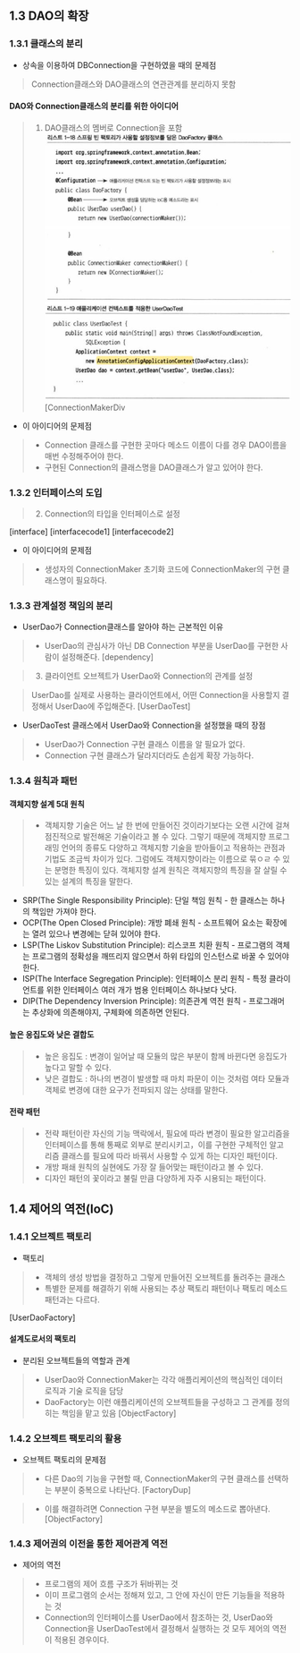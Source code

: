 ## 1.3 DAO의 확장
### 1.3.1 클래스의 분리

- 상속을 이용하여 DBConnection을 구현하였을 때의 문제점
> Connection클래스와 DAO클래스의 연관관계를 분리하지 못함

#### DAO와 Connection클래스의 분리를 위한 아이디어
> 1. DAO클래스의 멤버로 Connection을 포함
![enter image description here](https://raw.githubusercontent.com/src8655/cafe24_6_2/master/1.%ED%86%A0%EB%B9%84%EC%9D%98%20%EC%8A%A4%ED%94%84%EB%A7%81%203.1/1%EC%9E%A5%20%EC%98%A4%EB%B8%8C%EC%A0%9D%ED%8A%B8%EC%99%80%20%EC%9D%98%EC%A1%B4%EA%B4%80%EA%B3%84/5~6.%EC%8A%A4%ED%94%84%EB%A7%81%EC%9D%98IoC,%20%EC%8B%B1%EA%B8%80%ED%86%A4%20%EB%A0%88%EC%A7%80%EC%8A%A4%ED%8A%B8%EB%A6%AC%EC%99%80%20%EC%98%A4%EB%B8%8C%EC%A0%9D%ED%8A%B8%20%EC%8A%A4%EC%BD%94%ED%94%84/img/img01.JPG)
[ConnectionMakerDiv

- 이 아이디어의 문제점
> - Connection 클래스를 구현한 곳마다 메소드 이름이 다를 경우 DAO이름을 매번 수정해주어야 한다.
> - 구현된 Connection의 클래스명을 DAO클래스가 알고 있어야 한다.

### 1.3.2 인터페이스의 도입

> 2. Connection의 타입을 인터페이스로 설정

[interface]
[interfacecode1]
[interfacecode2]

- 이 아이디어의 문제점
> - 생성자의 ConnectionMaker 초기화 코드에 ConnectionMaker의 구현 클래스명이 필요하다.

### 1.3.3 관계설정 책임의 분리

- UserDao가 Connection클래스를 알아야 하는 근본적인 이유
> - UserDao의 관심사가 아닌 DB Connection 부분을 UserDao를 구현한 사람이 설정해준다.
[dependency]

> 3. 클라이언트 오브젝트가 UserDao와 Connection의 관계를 설정

> UserDao를 실제로 사용하는 클라이언트에서, 어떤 Connection을 사용할지 결정해서 UserDao에 주입해준다.
[UserDaoTest]

- UserDaoTest 클래스에서 UserDao와 Connection을 설정했을 때의 장점
> - UserDao가 Connection 구현 클래스 이름을 알 필요가 없다.
> - Connection 구현 클래스가 달라지더라도 손쉽게 확장 가능하다.

### 1.3.4 원칙과 패턴

#### 객체지향 설계 5대 원칙
> - 객체지향 기술은 어느 날 한 번에 만들어진 것이라기보다는 오랜 시간에 걸쳐 점진적으로 발전해온 기슐이라고 볼 수 있다. 그렇기 때문에 객체지향 프로그래밍 언어의 종류도 다양하고 객체지항 기술을 받아들이고 적용하는 관점과 기법도 조금씩 차이가 있다. 그럼에도 객체지향이라는 이름으로 묶ㅇㄹ 수 있는 분명한 특징이 있다. 객체지향 설계 원칙은 객체지향의 특징을 잘 살릴 수 있는 설계의 특징을 말한다.

- SRP(The Single Responsibility Principle): 단일 책임 원칙 - 한 클래스는 하나의 책임만 가져야 한다.
- OCP(The Open Closed Principle): 개방 폐쇄 원칙 - 소프트웨어 요소는 확장에는 열려 있으나 변경에는 닫혀 있어야 한다.
- LSP(The Liskov Substitution Principle): 리스코프 치환 원칙 - 프로그램의 객체는 프로그램의 정확성을 깨뜨리지 않으면서 하위 타입의 인스턴스로 바꿀 수 있어야 한다.
- ISP(The Interface Segregation Principle): 인터페이스 분리 원칙 - 특정 클라이언트를 위한 인터페이스 여러 개가 범용 인터페이스 하나보다 낫다.
- DIP(The Dependency Inversion Principle): 의존관계 역전 원칙 - 프로그래머는 추상화에 의존해야지, 구체화에 의존하면 안된다.

#### 높은 응집도와 낮은 결합도

> - 높은 응집도 : 변경이 일어날 때 모듈의 많은 부분이 함께 바뀐다면 응집도가 높다고 말할 수 있다.
> - 낮은 결합도 : 하나의 변경이 발생할 때 마치 파문이 이는 것처럼 여타 모듈과 객체로 변경에 대한 요구가 전파되지 않는 상태를 말한다.

#### 전략 패턴

> - 전략 패턴이란 자신의 기능 맥락에서, 필요에 따라 변경이 필요한 알고리즘을 인터페이스를 통해 통째로 외부로 분리시키고，이를 구현한 구체적인 알고리즘 클래스를 필요에 따라 바꿔서 사용할 수 있게 하는 디자인 패턴이다.
> - 개방 패쇄 원칙의 실현에도 가장 잘 들어맞는 패턴이라고 볼 수 있다.
> - 디자인 패턴의 꽃이라고 불릴 만큼 다양하게 자주 시용되는 패턴이다.

## 1.4 제어의 역전(IoC)
### 1.4.1 오브젝트 팩토리

- 팩토리
> - 객체의 생성 방법을 결정하고 그렇게 만들어진 오브젝트를 돌려주는 클래스
> - 특별한 문제를 해결하기 위해 사용되는 추상 팩토리 패턴이나 팩토리 메소드 패턴과는 다르다.

[UserDaoFactory]


#### 설계도로서의 팩토리
- 분리된 오브젝트들의 역할과 관계
> - UserDao와 ConnectionMaker는 각각 애플리케이션의 핵심적인 데이터 로직과 기술 로직을 담당
> - DaoFactory는 이런 애플리케이션의 오브젝트들을 구성하고 그 관계를 정의히는 책임을 맡고 있음
[ObjectFactory]


### 1.4.2 오브젝트 팩토리의 활용
- 오브젝트 팩토리의 문제점
> - 다른 Dao의 기능을 구현할 때, ConnectionMaker의 구현 클래스를 선택하는 부분이 중복으로 나타난다.
[FactoryDup]

> - 이를 해결하려면 Connection 구현 부분을 별도의 메소드로 뽑아낸다.
[ObjectFactory]

### 1.4.3 제어권의 이전을 통한 제어관계 역전
- 제어의 역전
> - 프로그램의 제어 흐름 구조가 뒤바뀌는 것
> - 이미 프로그램의 순서는 정해져 있고, 그 안에 자신이 만든 기능들을 적용하는 것
> - Connection의 인터페이스를 UserDao에서 참조하는 것, UserDao와 Connection을 UserDaoTest에서 결정해서 실행하는 것 모두 제어의 역전이 적용된 경우이다.
